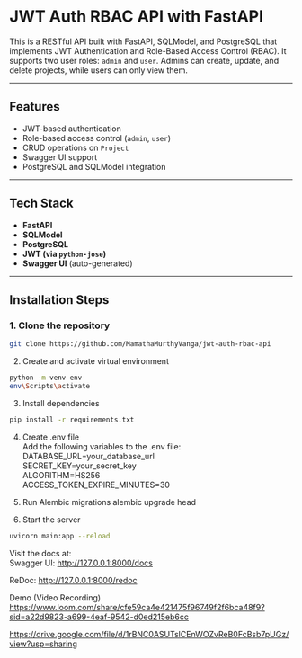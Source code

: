 # JWT Auth RBAC API with FastAPI

This is a RESTful API built with FastAPI, SQLModel, and PostgreSQL that implements JWT Authentication and Role-Based Access Control (RBAC). It supports two user roles: `admin` and `user`. Admins can create, update, and delete projects, while users can only view them.

---

## Features

- JWT-based authentication
- Role-based access control (`admin`, `user`)
- CRUD operations on `Project`
- Swagger UI support
- PostgreSQL and SQLModel integration

---

## Tech Stack

- **FastAPI**
- **SQLModel**
- **PostgreSQL**
- **JWT (via `python-jose`)**
- **Swagger UI** (auto-generated)

---

## Installation Steps

### 1. Clone the repository

```bash
git clone https://github.com/MamathaMurthyVanga/jwt-auth-rbac-api
```


2. Create and activate virtual environment
```bash
python -m venv env
env\Scripts\activate 
```

3. Install dependencies
```bash
pip install -r requirements.txt
```

4. Create .env file                                                                                    
Add the following variables to the .env file:                                                          
DATABASE_URL=your_database_url                                                                        
SECRET_KEY=your_secret_key                                                                            
ALGORITHM=HS256                                                                                       
ACCESS_TOKEN_EXPIRE_MINUTES=30                                                                        

5. Run Alembic migrations
alembic upgrade head

6. Start the server
```bash
uvicorn main:app --reload
```


Visit the docs at:                                                                                      
Swagger UI: http://127.0.0.1:8000/docs

ReDoc: http://127.0.0.1:8000/redoc

Demo (Video Recording)                                                                                
https://www.loom.com/share/cfe59ca4e421475f96749f2f6bca48f9?sid=a22d9823-a699-4eaf-9542-d0ed215eb6cc

https://drive.google.com/file/d/1rBNC0ASUTslCEnWOZvReB0FcBsb7pUGz/view?usp=sharing

